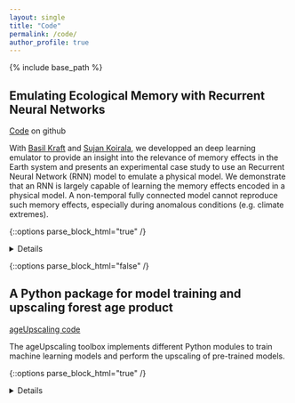 ```yaml
---
layout: single
title: "Code"
permalink: /code/
author_profile: true
---
```


{% include base_path %}

## Emulating Ecological Memory with Recurrent Neural Networks

[Code](https://github.com/bask0/dl4es_ch18) on github

With [Basil Kraft](https://scholar.google.de/citations?user=SsP9UzQAAAAJ&hl=en) and [Sujan Koirala](https://www.bgc-jena.mpg.de/person/skoirala/4680511), we developped an deep learning emulator to provide an insight into the relevance of memory effects in the Earth system and presents an experimental case study to use an Recurrent Neural Network (RNN) model to emulate a physical model. We demonstrate that an RNN is largely capable of learning the memory effects encoded in a physical model. A non-temporal fully connected model cannot reproduce such memory effects, especially during anomalous conditions (e.g. climate extremes).

{::options parse_block_html="true" /}
<details>

If using this code, please cite: **Emulating Ecological Memory with Recurrent Neural Networks** _B. Kraft, S. Besnard, S. Koirala_ [Deep Learning for the Earth Sciences: A Comprehensive Approach to Remote Sensing, Climate Science and Geosciences](https://doi.org/10.1002/9781119646181.ch18), Nov. 2019.

```
@incollection{Kraft2021emulating,
    title = {Emulating Ecological Memory with Recurrent Neural Networks},
    booktitle = {Deep Learning for the Earth Sciences: A Comprehensive Approach to Remote Sensing, Climate Science and Geosciences},
    author = {Kraft, Basil and Besnard, Simon and Koirala, Sujan},
    editor = {Camps-Valls, Gustau and Tuia, Devis and Zhu, Xiao Xiang and Reichstein, Markus},
    edition = {1st edition},
    publisher = {{Wiley \& Sons}},
    isbn = {978-1-119-64614-3},
    Year = {2021}
}
```

</details>

{::options parse_block_html="false" /}

## A Python package for model training and upscaling forest age product

[ageUpscaling code](https://git.gfz-potsdam.de/global-land-monitoring/forest-age-upscale)

The ageUpscaling toolbox implements different Python modules to train machine learning models and perform the upscaling of pre-trained models.

{::options parse_block_html="true" /}
<details>
 It allows to generate global forest age map. It can be easily adapted to new datasets and new set of models can be plugged-in.

## gediwavedl: a Python package for processing and upscaling GEDI L1B waveforms

[gediwavedl code](https://git.gfz-potsdam.de/global-land-monitoring/gedi-lidar-waveform)

The gediwavedl toolbox implements different Python modules to download and process GEDI products. It also allows users to acquire satellite imagery from the microsoft planetary for any GEDI shots.

{::options parse_block_html="true" /}






